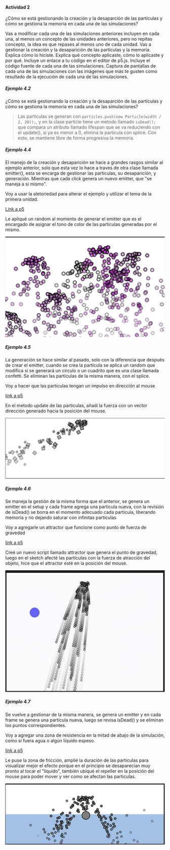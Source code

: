 #### Actividad 2

¿Cómo se está gestionando la creación y la desaparción de las partículas y cómo se gestiona la memoria en cada una de las simulaciones?

Vas a modificar cada una de las simulaciones anteriores incluyen en cada una, al menos un concepto de las unidades anteriores, pero no repitas concepto, la idea es que repases al menos uno de cada unidad.
Vas a gestionar la creación y la desaparición de las partículas y la memoria. Explica cómo lo hiciste.
Explica qué concepto aplicaste, cómo lo aplicaste y por qué.
Incluye un enlace a tu código en el editor de p5.js.
Incluye el código fuente de cada una de las simulaciones.
Captura de pantallas de cada una de las simulaciones con las imágenes que más te gusten como resultado de la ejecución de cada una de las simulaciones.

##### Ejemplo 4.2

¿Cómo se está gestionando la creación y la desaparción de las partículas y cómo se gestiona la memoria en cada una de las simulaciones?

> Las partículas se generan con ```particles.push(new Particle(width / 2, 20));```, y en la clase particle tiene un metodo llamado ```isDead();``` que compara un atributo llamado lifespan que se va reduciendo con el update(), si ya es menor a 0, elimina la partícula con splice. Con esto, se mantiene libre de forma progresiva la memoria.

##### Ejemplo 4.4

El manejo de la creación y desaparición se hace a grandes rasgos similar al ejemplo anterior, solo que esta vez lo hace a traves de otra clase llamada emitter(), esta se encarga de gestionar las particulas, su desaparición, y generación. Mientras que cada click genera un nuevo emitter, que "se maneja a sí mismo".

Voy a usar la aletoriedad para alterar el ejemplo y utilizar el tema de la primera unidad.

[Link a p5](https://editor.p5js.org/MichaelZapataA/sketches/K4CVnSv67)

Le apliqué un random al momento de generar el emitter que es el encargado de asignar el tono de color de las particulas generadas por el mismo. 

![img](../../../../assets/unit5/act2_1.png)

##### Ejemplo 4.5

La generación se hace similar al pasado, solo con la diferencia que después de crear el emitter, cuando se crea la partícula se aplica un random que modifica si se generará un circulo o un cuadrito que es una clase llamada confetti. Se eliminan las partículas de la misma manera, con el splice.

Voy a hacer que las particulas tengan un impulso en dirección al mouse 

[link a p5](https://editor.p5js.org/MichaelZapataA/sketches/9Ze5_DoDm)


En el metodo update de las particulas, añadí la fuerza con un vector dirección generado hacia la posición del mouse.

![img](../../../../assets/unit5/act2_2.png)

##### Ejemplo 4.6

Se maneja la gestión de la misma forma que el anterior, se genera un emitter en el setup y cada frame agrega una particula nueva, con la revisión de isDead() se borra en el momento adecuado cada particula, liberando memoria y no dejando saturar con infinitas partículas

Voy a agregarle un attractor que funcione como punto de fuerza de gravedad

[link a p5](https://editor.p5js.org/MichaelZapataA/sketches/3GxKzCGD3)

Creé un nuevo script llamado attractor que genera el punto de gravedad, luego en el sketch afecté las partículas con la fuerza de atracción del objeto, hice que el attractor esté en la posición del mouse.

![img](../../../../assets/unit5/act2_3.png)

##### Ejemplo 4.7

Se vuelve a gestionar de la misma manera, se genera un emitter y en  cada frame se genera una partícula nueva, luego se revisa isDead() y se eliminan los puntos correspondientes.

Voy a agregar una zona de resistencia en la mitad de abajo de la simulación, como si fuera agua o algún líquido espeso.

[link a p5](https://editor.p5js.org/MichaelZapataA/sketches/d3eD58zS0)

Le puse la zona de fricción, amplié la duración de las partículas para visualizar mejor el efecto porque en el principio se desaparecían muy pronto al tocar el "liquido", también ubiqué el repeller en la posición del mouse para poder mover y ver como se afectan las particulas.

![img](../../../../assets/unit5/act2_4.png)